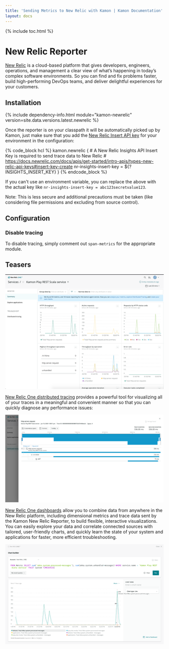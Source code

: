 ```yaml
---
title: 'Sending Metrics to New Relic with Kamon | Kamon Documentation'
layout: docs
---
```


{% include toc.html %}

New Relic Reporter
================

[New Relic] is a cloud-based platform that gives developers, engineers, operations, and management a clear view of what’s happening in today’s complex software environments. So you can find and fix problems faster, build high-performing DevOps teams, and deliver delightful experiences for your customers.

## Installation

{% include dependency-info.html module="kamon-newrelic" version=site.data.versions.latest.newrelic %}

Once the reporter is on your classpath it will be automatically picked up by Kamon, just make sure that you add the [New Relic Insert API key] for your environment in the configuration:

{% code_block hcl %}
kamon.newrelic {
    # A New Relic Insights API Insert Key is required to send trace data to New Relic
    # https://docs.newrelic.com/docs/apis/get-started/intro-apis/types-new-relic-api-keys#insert-key-create
    nr-insights-insert-key = ${?INSIGHTS_INSERT_KEY}
}
{% endcode_block %}

If you can't use an environment variable, you can replace the above with the actual key like
`nr-insights-insert-key = abc123secretvalue123`.

Note: This is less secure and additional precautions must be taken (like considering file permissions and excluding from source control).

## Configuration

### Disable tracing

To disable tracing, simply comment out `span-metrics` for the appropriate module.

## Teasers

<img class="img-fluid my-4" src="/assets/img/newrelic-overview.png">

[New Relic One distributed tracing] provides a powerful tool for visualizing all of your traces in a meaningful and convenient manner so that you can quickly diagnose any performance issues:

<img class="img-fluid my-4" src="/assets/img/newrelic-tracing.png">

[New Relic One dashboards] allow you to combine data from anywhere in the New Relic platform, including dimensional metrics and trace data sent by the Kamon New Relic Reporter, to build flexible, interactive visualizations. You can easily explore your data and correlate connected sources with tailored, user-friendly charts, and quickly learn the state of your system and applications for faster, more efficient troubleshooting.

<img class="img-fluid my-4" src="/assets/img/newrelic-dashboard.png">

[New Relic]: https://newrelic.com/

[New Relic Insert API key]: https://docs.newrelic.com/docs/apis/get-started/intro-apis/types-new-relic-api-keys#insert-key-create

[New Relic One distributed tracing]: https://docs.newrelic.com/docs/understand-dependencies/distributed-tracing/ui-data/additional-distributed-tracing-features-new-relic-one

[New Relic One dashboards]: https://docs.newrelic.com/docs/dashboards/new-relic-one-dashboards/get-started/introduction-new-relic-one-dashboards